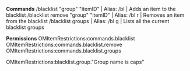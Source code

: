 **Commands**
/blacklist "group" "itemID" | Alias: /bl | Adds an item to the blacklist
/blacklist remove "group" "itemID" | Alias: /bl r | Removes an item from the blacklist
/blacklist groups | Alias: /bl g | Lists all the current blacklist groups

**Permissions**
OMItemRestrictions:commands.blacklist
OMItemRestrictions:commands.blacklist.remove
OMItemRestrictions:commands.blacklist.groups

OMItemRestrictions:blacklist.group."Group name is caps"
